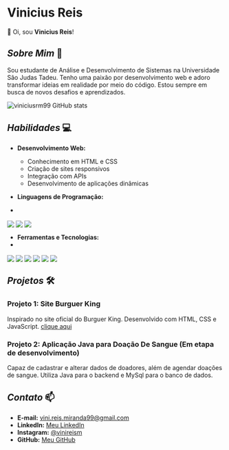 # Vinicius Reis

👋 Oi, sou **Vinicius Reis**!

## *Sobre Mim* 🚀

Sou estudante de Análise e Desenvolvimento de Sistemas na Universidade São Judas Tadeu. Tenho uma paixão por desenvolvimento web e adoro transformar ideias em realidade por meio do código. Estou sempre em busca de novos desafios e aprendizados.

![viniciusrm99 GitHub stats](https://github-readme-stats.vercel.app/api?username=viniciusrm99&show_icons=true&theme=dracula)

## *Habilidades* 💻
- **Desenvolvimento Web:**
  - Conhecimento em HTML e CSS
  - Criação de sites responsivos
  - Integração com APIs
  - Desenvolvimento de aplicações dinâmicas

- **Linguagens de Programação:**
- 
<div style = "display: inline_blcok"> 
<img align = "center" src = "https://img.shields.io/badge/HTML-239120?style=for-the-badge&logo=html5&logoColor=white"/>
<img align = "center" src = "https://img.shields.io/badge/JavaScript-F7DF1E?style=for-the-badge&logo=javascript&logoColor=black"/>
<img align = "center" src = "https://img.shields.io/badge/Java-ED8B00?style=for-the-badge&logo=openjdk&logoColor=white"/>
</div>


- **Ferramentas e Tecnologias:**
- 
<div style = "display: inline_blcok"> 
<img align = "center" src = "https://img.shields.io/badge/MySQL-005C84?style=for-the-badge&logo=mysql&logoColor=white"/>
<img align = "center" src = "https://img.shields.io/badge/Visual_Studio-5C2D91?style=for-the-badge&logo=visual%20studio&logoColor=white"/>
<img align = "center" src = "https://img.shields.io/badge/sublime_text-%23575757.svg?&style=for-the-badge&logo=sublime-text&logoColor=important"/>
<img align = "center" src = "https://img.shields.io/badge/apache%20netbeans-1B6AC6?style=for-the-badge&logo=apache%20netbeans%20IDE&logoColor=white"/>
<img align = "center" src = "https://img.shields.io/badge/GitHub-100000?style=for-the-badge&logo=github&logoColor=white"/>
<img align = "center" src = "https://img.shields.io/badge/GIT-E44C30?style=for-the-badge&logo=git&logoColor=white"/>
</div>

## *Projetos* 🛠️

### Projeto 1: Site Burguer King
Inspirado no site oficial do Burguer King. Desenvolvido com HTML, CSS e JavaScript.
[clique aqui](https://viniciusrm99.github.io/Projeto_burger_king/)

### Projeto 2: Aplicação Java para Doação De Sangue (Em etapa de desenvolvimento)
Capaz de cadastrar e alterar dados de doadores, além de agendar doações de sangue. Utiliza Java para o backend e MySql para o banco de dados.

## *Contato* 📫
- **E-mail:** [vini.reis.miranda99@gmail.com](mailto:vini.reis.miranda99@gmail.com)
- **LinkedIn:** [Meu LinkedIn](https://linkedin.com/in/viníciusmiranda)
- **Instagram:** [@vinireism](https://instagram.com/vinireism)
- **GitHub:** [Meu GitHub](https://github.com/viniciusrm99)
